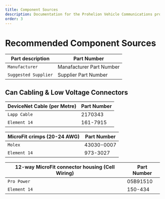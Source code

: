 ```yaml
---
title: Component Sources
description: Documentation for the Prohelion Vehicle Communications protocol
order: 3
---
```


# Recommended Component Sources

| Part description     | Part Number                    |  
|----------------------|--------------------------------|
| `Manufacturer`       | Manafacturer Part Number       |
| `Suggested Supplier` | Supplier Part Number           |

## Can Cabling & Low Voltage Connectors

| DeviceNet Cable (per Metre) | Part Number |      
|-----------------------------|-------------|
| `Lapp Cable`                | 2170343     |
| `Element 14`                | 161-7915    |

| MicroFit crimps (20-24 AWG) | Part Number |       
|-----------------------------|-------------|
| `Molex`                     | 43030-0007  |
| `Element 14`                | 973-3027    |

| 12-way MicroFit connector housing (Cell Wiring) | Part Number |        
|-------------------------------------------------|-------------|
| `Pro Power`                                     | 05B91510    |
| `Element 14`                                    | 150-434     |

